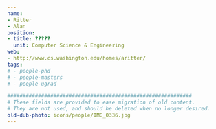 ```yaml
---
name:
- Ritter
- Alan
position:
- title: ?????
  unit: Computer Science & Engineering
web:
- http://www.cs.washington.edu/homes/aritter/
tags:
# - people-phd
# - people-masters
# - people-ugrad

############################################################
# These fields are provided to ease migration of old content.
# They are not used, and should be deleted when no longer desired.
old-dub-photo: icons/people/IMG_0336.jpg
---
```

